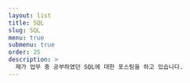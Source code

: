 ```yaml
---
layout: list
title: SQL
slug: SQL
menu: true
submenu: true
order: 25
description: >
  제가 업무 중 공부하였던 SQL에 대한 포스팅을 하고 있습니다.
---
```

